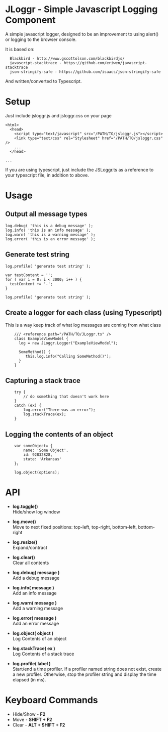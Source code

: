 JLoggr - Simple Javascript Logging Component
==================================================

A simple javascript logger, designed to be an improvement to using alert() or logging to the browser console.


It is based on:

      Blackbird - http://www.gscottolson.com/blackbirdjs/
      javascript-stacktrace - https://github.com/eriwen/javascript-stacktrace
      json-stringify-safe - https://github.com/isaacs/json-stringify-safe


And written/converted to Typescript.



Setup
==================================================
Just include jsloggr.js and jsloggr.css on your page


    <html>
      <head>
        <script type="text/javascript" src="/PATH/TO/jsloggr.js"></script>
        <link type="text/css" rel="Stylesheet" href="/PATH/TO/jsloggr.css" />
        ...
      </head>
    
    ...


If you are using typescript, just include the JSLoggr.ts as a reference to your typescript file, in addition to above.



Usage
==================================================


Output all message types
------------------------

    log.debug( 'this is a debug message' );
    log.info( 'this is an info message' );
    log.warn( 'this is a warning message' );
    log.error( 'this is an error message' );


Generate test string
------------------------
    log.profile( 'generate test string' );
    
    var testContent = '';
    for ( var i = 0; i < 3000; i++ ) {
      testContent += '-';
    }
    
    log.profile( 'generate test string' );



Create a logger for each class (using Typescript)
------------------------------
This is a way keep track of what log messages are coming from what class


        /// <reference path="/PATH/TO/JLoggr.ts" />
        class ExampleViewModel {
          log = new JLoggr.Logger("ExampleViewModel");

          SomeMethod() {
             this.log.info("Calling SomeMethod()");
          }
        }


Capturing a stack trace
-----------------------

        try {
            // do something that doesn't work here
        }
        catch (ex) {
            log.error("There was an error");
            log.stackTrace(ex);
        }


Logging the contents of an object
---------------------------------

        var someObject= {
            name: 'Some Object',           
            id: 92832828,
            state: 'Arkansas'
        };

        log.object(options);


API
==================================================
* **log.toggle()**  
Hide/show log window

* **log.move()**  
Move to next fixed positions: top-left, top-right, bottom-left, bottom-right

* **log.resize()**  
Expand/contract

* **log.clear()**  
Clear all contents

* **log.debug( message )**  
Add a debug message

* **log.info( message )**  
Add an info message

* **log.warn( message )**  
Add a warning message

* **log.error( message )**  
Add an error message

* **log.object( object )**  
Log Contents of an object

* **log.stackTrace( ex )**  
Log Contents of a stack trace

* **log.profile( label )**  
Start/end a time profiler. If a profiler named string does not exist, create a new profiler. Otherwise, stop the profiler string and display the time elapsed (in ms).


Keyboard Commands
==================================================

* Hide/Show - **F2**
* Move - **SHIFT + F2**
* Clear - **ALT + SHIFT + F2**

